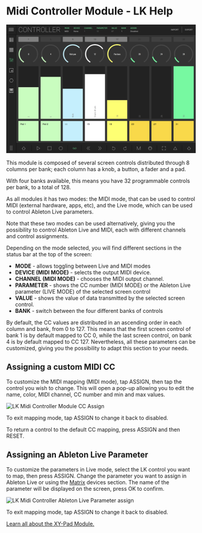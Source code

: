 # Midi Controller Module - LK Help

![LK Midi Controller Overview](/lk/images/controller/overview.jpg?width=2048&height=1536)

This module is composed of several screen controls distributed through 8 columns per bank; each column has a knob, a button, a fader and a pad.

With four banks available, this means you have 32 programmable controls per bank, to a total of 128.

As all modules it has two modes: the MIDI mode, that can be used to control MIDI (external hardware, apps, etc), and the Live mode, which can be used to control Ableton Live parameters.

Note that these two modes can be used alternatively, giving you the possibility to control Ableton Live and MIDI, each with different channels and control assignments.

Depending on the mode selected, you will find different sections in the status bar at the top of the screen:

- **MODE** - allows toggling between Live and MIDI modes
- **DEVICE (MIDI MODE)** - selects the output MIDI device.
- **CHANNEL (MIDI MODE)** - chooses the MIDI output channel.
- **PARAMETER** - shows the CC number (MIDI MODE) or the Ableton Live parameter (LIVE MODE) of the selected screen control
- **VALUE** - shows the value of data transmitted by the selected screen control.
- **BANK** - switch between the four different banks of controls

By default, the CC values are distributed in an ascending order in each column and bank, from 0 to 127. This means that the first screen control of bank 1 is by default mapped to CC 0, while the last screen control, on bank 4 is by default mapped to CC 127. Nevertheless, all these parameters can be customized, giving you the possibility to adapt this section to your needs.

## Assigning a custom MIDI CC

To customize the MIDI mapping (MIDI mode), tap ASSIGN, then tap the control you wish to change. This will open a pop-up allowing you to edit the name, color, MIDI channel, CC number and min and max values.

![LK Midi Controller Module CC Assign](/lk/images/controller/midi-controller-assign-cc.png)

To exit mapping mode, tap ASSIGN to change it back to disabled.

To return a control to the default CC mapping, press ASSIGN and then RESET.

## Assigning an Ableton Live Parameter

To customize the parameters in Live mode, select the LK control you want to map, then press ASSIGN. Change the parameter you want to assign in Ableton Live or using the [Matrix](matrix) devices section. The name of the parameter will be displayed on the screen, press OK to confirm.

![LK Midi Controller Ableton Live Parameter assign](/lk/images/controller/live-assign.png)

To exit mapping mode, tap ASSIGN to change it back to disabled.

[Learn all about the XY-Pad Module.](xy-pad)
